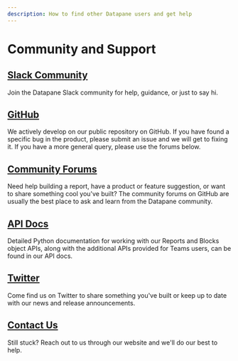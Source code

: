 ```yaml
---
description: How to find other Datapane users and get help
---
```


# Community and Support

## [Slack Community](https://communityinviter.com/apps/datapane-public/datapane-community)

Join the Datapane Slack community for help, guidance, or just to say hi. 

## [GitHub](https://github.com/datapane/datapane)

We actively develop on our public repository on GitHub. If you have found a specific bug in the product, please submit an issue and we will get to fixing it. If you have a more general query, please use the forums below.

## [Community Forums](https://github.com/datapane/datapane/discussions)

Need help building a report, have a product or feature suggestion, or want to share something cool you've built? The community forums on GitHub are usually the best place to ask and learn from the Datapane community.

## [API Docs](https://datapane.github.io/datapane/)

Detailed Python documentation for working with our Reports and Blocks object APIs, along with the additional APIs provided for Teams users, can be found in our API docs.

## [Twitter](https://twitter.com/datapaneapp)

Come find us on Twitter to share something you've built or keep up to date with our news and release announcements.

## [Contact Us](https://datapane.com/contact/)

Still stuck? Reach out to us through our website and we'll do our best to help.


